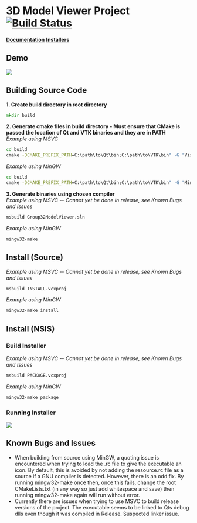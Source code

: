 # 3D Model Viewer Project  [![Build Status](https://travis-ci.com/EDrever-Smith/2019_GROUP_32.svg?token=KfjpPmpzoQSKxZtRyAzE&branch=master)](https://travis-ci.com/EDrever-Smith/2019_GROUP_32)  
**[Documentation](https://edrever-smith.github.io/2019_GROUP_32/ "Library Documentation")** 
**[Installers](https://github.com/EDrever-Smith/2019_GROUP_32/tree/gh-resources/Installers "Installers")**
## Demo  
![](https://github.com/EDrever-Smith/2019_GROUP_32/blob/gh-resources/ModelViewerDemo.gif) 
## Building Source Code  
**1. Create build directory in root directory**
```cmd
mkdir build
```
**2. Generate cmake files in build directory - Must ensure that CMake is passed the location of Qt and VTK binaries and they are in PATH**  
*Example using MSVC*
```cmd
cd build
cmake -DCMAKE_PREFIX_PATH=C:\path\to\Qt\bin;C:\path\to\VTK\bin" -G "Visual Studio 16 2019" ..
```
*Example using MinGW*
```cmd
cd build
cmake -DCMAKE_PREFIX_PATH=C:\path\to\Qt\bin;C:\path\to\VTK\bin" -G "MinGW Makefiles" ..
```
**3. Generate binaries using chosen compiler**  
*Example using MSVC  -- Cannot yet be done in release, see Known Bugs and Issues*
```cmd
msbuild Group32ModelViewer.sln
```
*Example using MinGW*
```cmd
mingw32-make
```
## Install (Source) 
*Example using MSVC -- Cannot yet be done in release, see Known Bugs and Issues*
```cmd
msbuild INSTALL.vcxproj
```
*Example using MinGW*
```cmd
mingw32-make install
```
## Install (NSIS)
### Build Installer
*Example using MSVC -- Cannot yet be done in release, see Known Bugs and Issues*
```cmd
msbuild PACKAGE.vcxproj
```
*Example using MinGW*
```cmd
mingw32-make package
```
### Running Installer
![](https://github.com/EDrever-Smith/2019_GROUP_32/blob/gh-resources/ModelViewerNSISDemo.gif) 
## Known Bugs and Issues  
- When building from source using MinGW, a quoting issue is encountered when trying to load the .rc file to give the executable an icon. By default, this is avoided by not adding the resource.rc file as a source if a GNU compiler is detected. However, there is an odd fix. By running mingw32-make once then, once this fails, change the root CMakeLists.txt (in any way so just add whitespace and save) then running mingw32-make again will run without error.
- Currently there are issues when trying to use MSVC to build release versions of the project. The executable seems to be linked to Qts debug dlls even though it was compiled in Release. Suspected linker issue.

